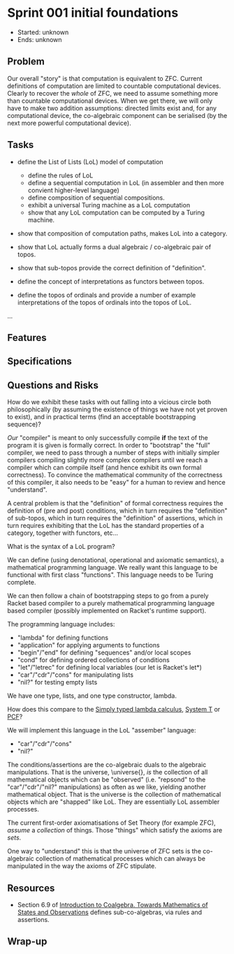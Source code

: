 # Sprint 001 initial foundations

* Started: unknown
* Ends: unknown

## Problem

Our overall "story" is that computation is equivalent to ZFC. Current 
definitions of computation are limited to countable computational 
devices. Clearly to recover the *whole* of ZFC, we need to assume 
something more than countable computational devices.  When we get there, 
we will only have to make two addition assumptions: directed limits exist 
and, for any computational device, the co-algebraic component can be 
serialised (by the next more powerful computational device).

## Tasks

* define the List of Lists (LoL) model of computation
  * define the rules of LoL
  * define a sequential computation in LoL (in assembler and then more 
    convient higher-level language)
  * define composition of sequential compositions.
  * exhibit a universal Turing machine as a LoL computation
  * show that any LoL computation can be computed by a Turing machine.

* show that composition of computation paths, makes LoL into a category.

* show that LoL actually forms a dual algebraic / co-algebraic pair of 
topos.

* show that sub-topos provide the correct definition of "definition".

* define the concept of interpretations as functors between topos.

* define the topos of ordinals and provide a number of example 
interpretations of the topos of ordinals into the topos of LoL.

...

## Features

## Specifications

## Questions and Risks

How do we exhibit these tasks with out falling into a vicious circle both 
philosophically (by assuming the existence of things we have not yet 
proven to exist), and in practical terms (find an acceptable bootstrapping 
sequence)?

*Our* "compiler" is meant to only successfully compile **if** the text of 
the program it is given is formally correct. In order to "bootstrap" the 
"full" compiler, we need to pass through a number of steps with 
initially simpler compilers compiling slightly more complex compilers 
until we reach a compiler which can compile itself (and hence exhibit its 
own formal correctness). To convince the mathematical community of the 
correctness of this compiler, it also needs to be "easy" for a human to 
review and hence "understand".

A central problem is that the "definition" of formal correctness requires 
the definition of (pre and post) conditions, which in turn requires the 
"definition" of sub-topos, which in turn requires the "definition" of 
assertions, which in turn requires exhibiting that the LoL has the 
standard properties of a category, together with functors, etc...

What is the syntax of a LoL program?

We can define (using denotational, operational and axiomatic semantics), a 
mathematical programming language. We really want this language to be 
functional with first class "functions". This language needs to be Turing 
complete.

We can then follow a chain of bootstrapping steps to go from a purely 
Racket based compiler to a purely mathematical programming language based 
compiler (possibly implemented on Racket's runtime support).

The programming language includes:

* "lambda" for defining functions
* "application" for applying arguments to functions
* "begin"/"end" for defining "sequences" and/or local scopes
* "cond" for defining ordered collections of conditions
* "let"/"letrec" for defining local variables (our let is Racket's let*)
* "car"/"cdr"/"cons" for manipulating lists
* "nil?" for testing empty lists

We have one type, lists, and one type constructor, lambda.

How does this compare to the [Simply typed lambda 
calculus](https://en.wikipedia.org/wiki/Simply_typed_lambda_calculus), 
[System T](https://en.wikipedia.org/wiki/Dialectica_interpretation) or 
[PCF](https://en.wikipedia.org/wiki/Programming_language_for_Computable_Functions)?

We will implement this language in the LoL "assember" language:

* "car"/"cdr"/"cons"
* "nil?" 

The conditions/assertions are the co-algebraic duals to the algebraic 
manipulations. That is the universe, \universe{}, *is* the collection of 
all mathematical objects which can be "observed" (i.e. "repsond" to the 
"car"/"cdr"/"nil?" manipulations) as often as we like, yielding another 
mathematical object. That is the universe is the collection of 
mathematical objects which are "shapped" like LoL. They are essentially 
LoL assembler processes.

The current first-order axiomatisations of Set Theory (for example ZFC), 
*assume* a *collection* of things. Those "things" which satisfy the 
axioms are *sets*.

One way to "understand" this is that the universe of ZFC sets is the 
co-algebraic collection of mathematical processes which can always be 
manipulated in the way the axioms of ZFC stipulate.

## Resources

* Section 6.9 of [Introduction to Coalgebra. Towards Mathematics of 
States and 
Observations](http://www.cs.ru.nl/B.Jacobs/CLG/JacobsCoalgebraIntro.pdf) 
defines sub-co-algebras, via rules and assertions.

## Wrap-up
